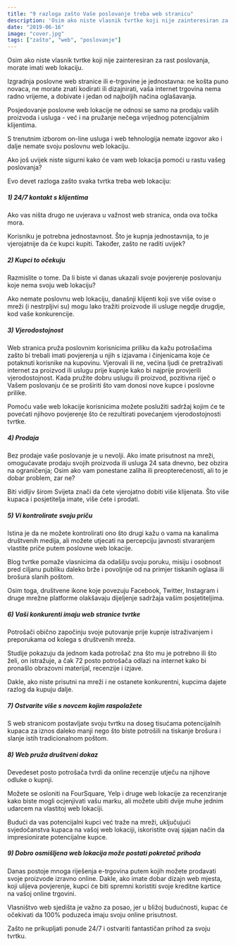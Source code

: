 ```yaml
---
title: "9 razloga zašto Vaše poslovanje treba web stranicu"
description: 'Osim ako niste vlasnik tvrtke koji nije zainteresiran za rast poslovanja, morate imati web lokaciju. Posjedovanje poslovne web lokacije ne odnosi se samo na prodaju vaših proizvoda i usluga - već i na pružanje nečega vrijednog potencijalnim klijentima. S tolikim on-line uslugama i web tehnologijama nemate izgovor ako i dalje nemate svoju poslovnu web lokaciju. Ako još uvijek niste sigurni kako će vam web lokacija pomoći u rastu vašeg poslovanja?'
date: "2019-06-16"
image: "cover.jpg"
tags: ["zašto", "web", "poslovanje"]
---
```


Osim ako niste vlasnik tvrtke koji nije zainteresiran za rast poslovanja, morate imati web lokaciju.

Izgradnja poslovne web stranice ili e-trgovine je jednostavna: ne košta puno novaca, ne morate znati kodirati ili dizajnirati, vaša internet trgovina nema radno vrijeme, a dobivate i jedan od najboljih načina oglašavanja.

Posjedovanje poslovne web lokacije ne odnosi se samo na prodaju vaših proizvoda i usluga - već i na pružanje nečega vrijednog potencijalnim klijentima.

S trenutnim izborom on-line usluga i web tehnologija nemate izgovor ako i dalje nemate svoju poslovnu web lokaciju.

Ako još uvijek niste sigurni kako će vam web lokacija pomoći u rastu vašeg poslovanja?

Evo devet razloga zašto svaka tvrtka treba web lokaciju:

##### 1) 24/7 kontakt s klijentima

Ako vas ništa drugo ne uvjerava u važnost web stranica, onda ova točka mora.

Korisniku je potrebna jednostavnost. Što je kupnja jednostavnija, to je vjerojatnije da će kupci kupiti. Također, zašto ne raditi uvijek?

##### 2) Kupci to očekuju

Razmislite o tome. Da li biste vi danas ukazali svoje povjerenje poslovanju koje nema svoju web lokaciju?

Ako nemate poslovnu web lokaciju, današnji klijenti koji sve više ovise o mreži (i nestrpljivi su) mogu lako tražiti proizvode ili usluge negdje drugdje, kod vaše konkurencije.

##### 3) Vjerodostojnost

Web stranica pruža poslovnim korisnicima priliku da kažu potrošačima zašto bi trebali imati povjerenja u njih s izjavama i činjenicama koje će potaknuti korisnike na kupovinu. Vjerovali ili ne, većina ljudi će pretraživati internet za proizvod ili uslugu prije kupnje kako bi najprije provjerili vjerodostojnost. Kada pružite dobru uslugu ili proizvod, pozitivna riječ o Vašem poslovanju će se proširiti što vam donosi nove kupce i poslovne prilike.

Pomoću vaše web lokacije korisnicima možete poslužiti sadržaj kojim će te povećati njihovo povjerenje što će rezultirati povećanjem vjerodostojnosti tvrtke.

##### 4) Prodaja

Bez prodaje vaše poslovanje je u nevolji. Ako imate prisutnost na mreži, omogućavate prodaju svojih proizvoda ili usluga 24 sata dnevno, bez obzira na ograničenja; Osim ako vam ponestane zaliha ili preopterećenosti, ali to je dobar problem, zar ne?

Biti vidljiv širom Svijeta znači da ćete vjerojatno dobiti više klijenata. Što više kupaca i posjetitelja imate, više ćete i prodati.

##### 5) Vi kontrolirate svoju priču

Istina je da ne možete kontrolirati ono što drugi kažu o vama na kanalima društvenih medija, ali možete utjecati na percepciju javnosti stvaranjem vlastite priče putem poslovne web lokacije.

Blog tvrtke pomaže vlasnicima da odašilju svoju poruku, misiju i osobnost pred ciljanu publiku daleko brže i povoljnije od na primjer tiskanih oglasa ili brošura slanih poštom.

Osim toga, društvene ikone koje povezuju Facebook, Twitter, Instagram i druge mrežne platforme olakšavaju dijeljenje sadržaja vašim posjetiteljima.

##### 6) Vaši konkurenti imaju web stranice tvrtke

Potrošači obično započinju svoje putovanje prije kupnje istraživanjem i preporukama od kolega s društvenih mreža.

Studije pokazuju da jednom kada potrošač zna što mu je potrebno ili što želi, on istražuje, a čak 72 posto potrošača odlazi na internet kako bi pronašlo obrazovni materijal, recenzije i izjave.

Dakle, ako niste prisutni na mreži i ne ostanete konkurentni, kupcima dajete razlog da kupuju dalje.

##### 7) Ostvarite više s novcem kojim raspolažete

S web stranicom postavljate svoju tvrtku na doseg tisućama potencijalnih kupaca za iznos daleko manji nego što biste potrošili na tiskanje brošura i slanje istih tradicionalnom poštom.

##### 8) Web pruža društveni dokaz

Devedeset posto potrošača tvrdi da online recenzije utječu na njihove odluke o kupnji.

Možete se osloniti na FourSquare, Yelp i druge web lokacije za recenziranje kako biste mogli ocjenjivati vašu marku, ali možete ubiti dvije muhe jednim udarcem na vlastitoj web lokaciji.

Budući da vas potencijalni kupci već traže na mreži, uključujući svjedočanstva kupaca na vašoj web lokaciji, iskoristite ovaj sjajan način da impresionirate potencijalne kupce.

##### 9) Dobro osmišljena web lokacija može postati pokretač prihoda

Danas postoje mnoga riješenja e-trgovina putem kojih možete prodavati svoje proizvode izravno online. Dakle, ako imate dobar dizajn web mjesta, koji ulijeva povjerenje, kupci će biti spremni koristiti svoje kreditne kartice na vašoj online trgovini.

Vlasništvo web sjedišta je važno za posao, jer u bližoj budućnosti, kupac će očekivati da 100% poduzeća imaju svoju online prisutnost.

Zašto ne prikupljati ponude 24/7 i ostvariti fantastičan prihod za svoju tvrtku.
